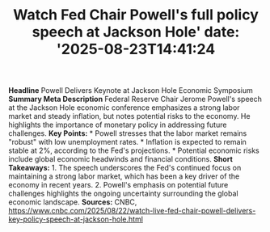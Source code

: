 ﻿---
title: "Watch Fed Chair Powell's full policy speech at Jackson Hole'
date: '2025-08-23T14:41:24"
category: "Markets"
summary: ""
slug: "watch fed chair powells full policy speech at jackson hole"
source_urls:
  - "https://www.cnbc.com/2025/08/22/watch-live-fed-chair-powell-delivers-key-policy-speech-at-jackson-hole.html"
seo:
  title: "Watch Fed Chair Powell's full policy speech at Jackson Hole | Hash n Hedge'
  description: '"
  keywords: ["news", "markets", "brief"]
---
**Headline** Powell Delivers Keynote at Jackson Hole Economic Symposium  **Summary Meta Description** Federal Reserve Chair Jerome Powell's speech at the Jackson Hole economic conference emphasizes a strong labor market and steady inflation, but notes potential risks to the economy. He highlights the importance of monetary policy in addressing future challenges.  **Key Points:**  * Powell stresses that the labor market remains "robust" with low unemployment rates. * Inflation is expected to remain stable at 2%, according to the Fed's projections. * Potential economic risks include global economic headwinds and financial conditions.  **Short Takeaways:**   1. The speech underscores the Fed's continued focus on maintaining a strong labor market, which has been a key driver of the economy in recent years. 2. Powell's emphasis on potential future challenges highlights the ongoing uncertainty surrounding the global economic landscape.  **Sources:** CNBC, https://www.cnbc.com/2025/08/22/watch-live-fed-chair-powell-delivers-key-policy-speech-at-jackson-hole.html 
